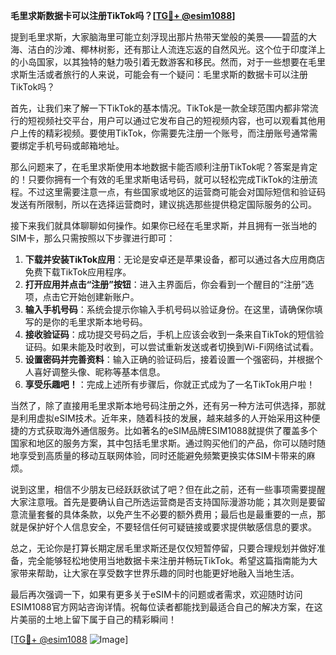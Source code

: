 **毛里求斯数据卡可以注册TikTok吗？[[TG💪+ @esim1088](https://t.me/s/esim1088)]**

提到毛里求斯，大家脑海里可能立刻浮现出那片热带天堂般的美景——碧蓝的大海、洁白的沙滩、椰林树影，还有那让人流连忘返的自然风光。这个位于印度洋上的小岛国家，以其独特的魅力吸引着无数游客和移民。然而，对于一些想要在毛里求斯生活或者旅行的人来说，可能会有一个疑问：毛里求斯的数据卡可以注册TikTok吗？

首先，让我们来了解一下TikTok的基本情况。TikTok是一款全球范围内都非常流行的短视频社交平台，用户可以通过它发布自己的短视频内容，也可以观看其他用户上传的精彩视频。要使用TikTok，你需要先注册一个账号，而注册账号通常需要绑定手机号码或邮箱地址。

那么问题来了，在毛里求斯使用本地数据卡能否顺利注册TikTok呢？答案是肯定的！只要你拥有一个有效的毛里求斯电话号码，就可以轻松完成TikTok的注册流程。不过这里需要注意一点，有些国家或地区的运营商可能会对国际短信和验证码发送有所限制，所以在选择运营商时，建议挑选那些提供稳定国际服务的公司。

接下来我们就具体聊聊如何操作。如果你已经在毛里求斯，并且拥有一张当地的SIM卡，那么只需按照以下步骤进行即可：

1. **下载并安装TikTok应用**：无论是安卓还是苹果设备，都可以通过各大应用商店免费下载TikTok应用程序。
2. **打开应用并点击“注册”按钮**：进入主界面后，你会看到一个醒目的“注册”选项，点击它开始创建新账户。
3. **输入手机号码**：系统会提示你输入手机号码以验证身份。在这里，请确保你填写的是你的毛里求斯本地号码。
4. **接收验证码**：成功提交号码之后，手机上应该会收到一条来自TikTok的短信验证码。如果未能及时收到，可以尝试重新发送或者切换到Wi-Fi网络试试看。
5. **设置密码并完善资料**：输入正确的验证码后，接着设置一个强密码，并根据个人喜好调整头像、昵称等基本信息。
6. **享受乐趣吧！**：完成上述所有步骤后，你就正式成为了一名TikTok用户啦！

当然了，除了直接用毛里求斯本地号码注册之外，还有另一种方法可供选择，那就是利用虚拟eSIM技术。近年来，随着科技的发展，越来越多的人开始采用这种便捷的方式获取海外通信服务。比如著名的eSIM品牌ESIM1088就提供了覆盖多个国家和地区的服务方案，其中包括毛里求斯。通过购买他们的产品，你可以随时随地享受到高质量的移动互联网体验，同时还能避免频繁更换实体SIM卡带来的麻烦。

说到这里，相信不少朋友已经跃跃欲试了吧？但在此之前，还有一些事项需要提醒大家注意哦。首先是要确认自己所选运营商是否支持国际漫游功能；其次则是要留意流量套餐的具体条款，以免产生不必要的额外费用；最后也是最重要的一点，那就是保护好个人信息安全，不要轻信任何可疑链接或要求提供敏感信息的要求。

总之，无论你是打算长期定居毛里求斯还是仅仅短暂停留，只要合理规划并做好准备，完全能够轻松地使用当地数据卡来注册并畅玩TikTok。希望这篇指南能为大家带来帮助，让大家在享受数字世界乐趣的同时也能更好地融入当地生活。

最后再次强调一下，如果有更多关于eSIM卡的问题或者需求，欢迎随时访问ESIM1088官方网站咨询详情。祝每位读者都能找到最适合自己的解决方案，在这片美丽的土地上留下属于自己的精彩瞬间！

[[TG💪+ @esim1088](https://t.me/s/esim1088) ![Image](https://i.postimg.cc/4NQfJmqS/Snipaste-2025-05-13-00-14-12.png)]